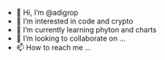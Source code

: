 - 👋 Hi, I’m @adigrop
- 👀 I’m interested in code and crypto
- 🌱 I’m currently learning phyton and charts
- 💞️ I’m looking to collaborate on ...
- 📫 How to reach me ...

<!---
adigrop/adigrop is a ✨ special ✨ repository because its `README.md` (this file) appears on your GitHub profile.
You can click the Preview link to take a look at your changes.
--->
